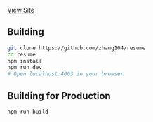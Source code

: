 
[View Site](https://zhang104.github.io/resume/)

Building
--------   

```bash
git clone https://github.com/zhang104/resume
cd resume
npm install
npm run dev
# Open localhost:4003 in your browser
```

Building for Production
--------

```bash
npm run build
```
